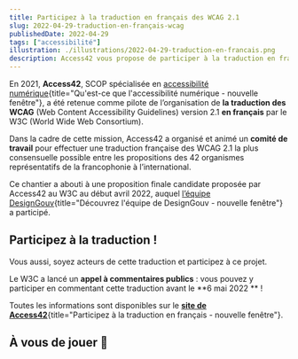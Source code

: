 ```yaml
---
title: Participez à la traduction en français des WCAG 2.1
slug: 2022-04-29-traduction-en-français-wcag
publishedDate: 2022-04-29
tags: ["accessibilité"]
illustration: ./illustrations/2022-04-29-traduction-en-francais.png
description: Access42 vous propose de participer à la traduction en français des WCAG 2.1
---
```


En 2021, **Access42**, SCOP spécialisée en [accessibilité numérique](https://design.numerique.gouv.fr/accessibilite-numerique/){title="Qu'est-ce que l'accessibilité numérique - nouvelle fenêtre"}, a été retenue comme pilote de l’organisation de **la traduction des WCAG** (Web Content Accessibility Guidelines) version 2.1 **en français** par le W3C (World Wide Web Consortium). 

Dans la cadre de cette mission, Access42 a organisé et animé un **comité de travail** pour effectuer une traduction française des WCAG 2.1 la plus consensuelle possible entre les propositions des 42 organismes représentatifs de la francophonie à l’international. 

Ce chantier a abouti à une proposition finale candidate proposée par Access42 au W3C au début avril 2022, auquel [l’équipe DesignGouv](https://design.numerique.gouv.fr/a-propos/){title="Découvrez l'équipe de DesignGouv - nouvelle fenêtre"} a participé. 

## Participez à la traduction&nbsp;!

Vous aussi, soyez acteurs de cette traduction et participez à ce projet.

Le W3C a lancé un **appel à commentaires publics** : vous pouvez y participer en commentant cette traduction avant le **6 mai 2022 **&nbsp;!

Toutes les informations sont disponibles sur le [**site de Access42**](https://access42.net/traduction-francaise-officielle-wcag-2-1#2022-04-07){title="Participez à la traduction en français - nouvelle fenêtre"}.

## À vous de jouer&nbsp;🏁
